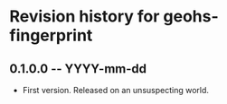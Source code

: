 # Revision history for geohs-fingerprint

## 0.1.0.0  -- YYYY-mm-dd

* First version. Released on an unsuspecting world.
